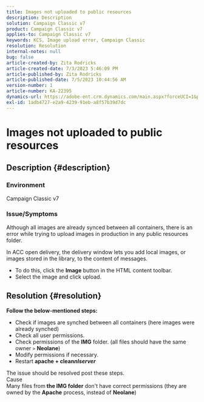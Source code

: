 ```yaml
---
title: Images not uploaded to public resources
description: Description
solution: Campaign Classic v7
product: Campaign Classic v7
applies-to: Campaign Classic v7
keywords: KCS, Image upload error, Campaign Classic
resolution: Resolution
internal-notes: null
bug: false
article-created-by: Zita Rodricks
article-created-date: 7/3/2023 5:46:09 PM
article-published-by: Zita Rodricks
article-published-date: 7/5/2023 10:44:56 AM
version-number: 1
article-number: KA-22395
dynamics-url: https://adobe-ent.crm.dynamics.com/main.aspx?forceUCI=1&pagetype=entityrecord&etn=knowledgearticle&id=ff97d978-c919-ee11-8f6e-6045bd006268
exl-id: 1adb4727-e2a9-4239-91eb-a8f57b39d7dc
---
```

# Images not uploaded to public resources

## Description {#description}


### <b>Environment </b>

Campaign Classic v7

### <b>Issue/Symptoms</b>

Although all images are already synced between all containers, there is an error while trying to upload images in production in any public resources folder.

In ACC open delivery, the delivery window lets you add local images, or images stored in the library, to the content of messages.

- To do this, click the <b>Image</b> button in the HTML content toolbar.
- Select the image and click upload.



## Resolution {#resolution}

<b>Follow the below-mentioned steps:</b>
- Check if images are synched between all containers (here images were already synched)
- Check all user permissions.
- Check permissions of the <b>IMG</b> folder. (all files should have the same owner `>`  <b>Neolane</b>)
- Modify permissions if necessary.
- Restart <b>apache + clean*nlserver</b>*


The issue should be resolved post these steps.
<br>Cause <br>
Many files from<b> the </b><b>IMG folder</b> don't have correct permissions (they are owned by the <b>Apache</b> process, instead of <b>Neolane</b>)
